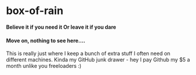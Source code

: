 # box-of-rain
**Believe it if you need it Or leave it if you dare**

#### Move on, nothing to see here....

This is really just where I keep a bunch of extra stuff I often need on different machines.  Kinda my GitHub junk drawer - hey I pay Github my $5 a month unlike you freeloaders :) 
